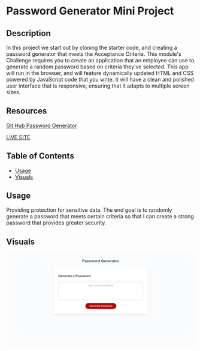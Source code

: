 # Password Generator Mini Project


## Description

In this project we start out by cloning the starter code, and creating a password generator that meets the Acceptance Criteria. This module's Challenge requires you to create an application that an employee can use to generate a random password based on criteria they've selected. This app will run in the browser, and will feature dynamically updated HTML and CSS powered by JavaScript code that you write. It will have a clean and polished user interface that is responsive, ensuring that it adapts to multiple screen sizes. 

## Resources
[Git Hub Password Generator](https://github.com/FocusKing/password-generator-mini-project)

[LIVE SITE](https://focusking.github.io/password-generator-mini-project/)

## Table of Contents 

- [Usage](#usage)
- [Visuals](#visuals)


## Usage
Providing protection for sensitive data.
The end goal is  to randomly generate a password that meets certain criteria
so that I can create a strong password that provides greater security. 

## Visuals
![Mini Project imgage](./images/passwordgenerator.png)

